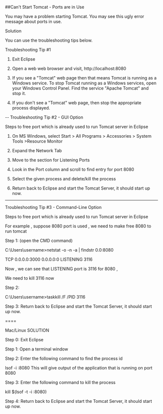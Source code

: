##Can't Start Tomcat - Ports are in Use

You may have a problem starting Tomcat. You may see this ugly error message about ports in use.


Solution

You can use the troubleshooting tips below.

Troubleshooting Tip #1

1. Exit Eclipse

2. Open a web web browser and visit, http://localhost:8080

3. If you see a "Tomcat" web page then that means Tomcat is running as a Windows service. To stop Tomcat running as a Windows services, open your Windows Control Panel. Find the service "Apache Tomcat" and stop it.

4. If you don't see a "Tomcat" web page, then stop the appropriate process displayed.



--
Troubleshooting Tip #2 - GUI Option

Steps to free port which is already used to run Tomcat server in Eclipse

1. On MS Windows, select Start > All Programs  > Accessories > System Tools >Resource Monitor

2. Expand the Network Tab

3. Move to the section for Listening Ports

4. Look in the Port column and scroll to find entry for port 8080

5. Select the given process and delete/kill the process

6. Return back to Eclipse and start the Tomcat Server, it should start up now.



---

Troubleshooting Tip #3 - Command-Line Option

Steps to free port which is already used to run Tomcat server in Eclipse

For example , suppose 8080 port is used , we need to make free 8080 to run tomcat



Step 1: (open the CMD command)

C:\Users\username>netstat -o -n -a | findstr 0.0:8080

TCP    0.0.0.0:3000      0.0.0.0:0              LISTENING       3116

Now , we can see that LISTENING port is 3116 for 8080 ,

We need to kill 3116 now



Step 2:

C:\Users\username>taskkill /F /PID 3116



Step 3:  Return back to Eclipse and start the Tomcat Server, it should start up now.



====

Mac/Linux SOLUTION

Step 0: Exit Eclipse

Step 1: Open a terminal window



Step 2: Enter the following command to find the process id

lsof -i :8080
This will give output of the application that is running on port 8080



Step 3: Enter the following command to kill the process

kill $(lsof -t -i :8080) 


Step 4:  Return back to Eclipse and start the Tomcat Server, it should start up now.

